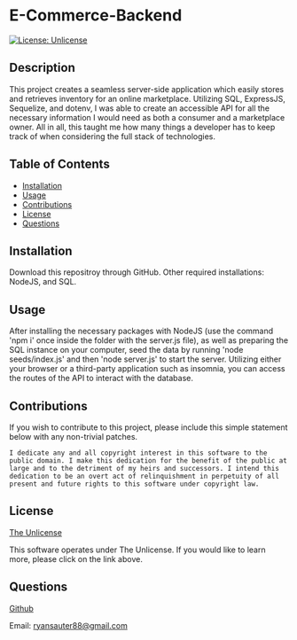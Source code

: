 # E-Commerce-Backend
  [![License: Unlicense](https://img.shields.io/badge/license-Unlicense-blue.svg)](http://unlicense.org/)

## Description
This project creates a seamless server-side application which easily stores and retrieves inventory for an online marketplace. Utilizing SQL, ExpressJS, Sequelize, and dotenv, I was able to create an accessible API for all the necessary information I would need as both a consumer and a marketplace owner. All in all, this taught me how many things a developer has to keep track of when considering the full stack of technologies.

## Table of Contents
- [Installation](#installation)
- [Usage](#usage)
- [Contributions](#contributions)
- [License](#license)
- [Questions](#questions)

## Installation
Download this repositroy through GitHub. Other required installations: NodeJS, and SQL.

## Usage
After installing the necessary packages with NodeJS (use the command 'npm i' once inside the folder with the server.js file), as well as preparing the SQL instance on your computer, seed the data by running 'node seeds/index.js' and then 'node server.js' to start the server. Utilizing either your browser or a third-party application such as insomnia, you can access the routes of the API to interact with the database.

## Contributions
If you wish to contribute to this project, please include this simple statement below with any non-trivial patches. 

`I dedicate any and all copyright interest in this software to the public domain. I make this dedication for the benefit of the public at large and to the detriment of my heirs and successors. I intend this dedication to be an overt act of relinquishment in perpetuity of all present and future rights to this software under copyright law.`

## License
[The Unlicense](http://unlicense.org/)

This software operates under The Unlicense. If you would like to learn more, please click on the link above.

## Questions
[Github](https://github.com/RedKnight88)

Email: ryansauter88@gmail.com